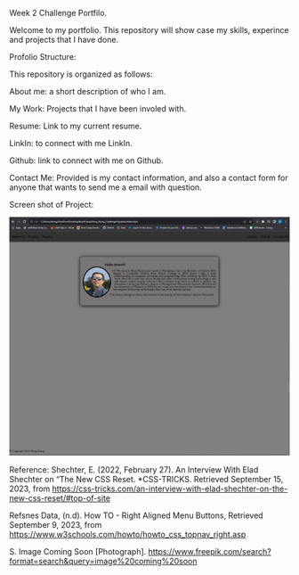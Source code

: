 Week 2 Challenge Portfilo.






Welcome to my portfolio. This repository will show case my skills, experince and projects that I have done.


Profolio Structure: 

This repository is organized as follows:

About me: a short description of who I am.

My Work: Projects that I have been involed with.

Resume: Link to my current resume.

LinkIn: to connect with me LinkIn.

Github: link to connect with me on Github.

Contact Me: Provided is my contact information, and also a contact form for anyone that wants to send me a email with question.



Screen shot of Project:

![Challenge 2](assets/images/challege2_SS.jpg)













Reference:
Shechter, E. (2022, February 27). An Interview With Elad Shechter on “The New CSS Reset. *CSS-TRICKS. Retrieved September 15, 2023, from https://css-tricks.com/an-interview-with-elad-shechter-on-the-new-css-reset/#top-of-site

Refsnes Data, (n.d). How TO - Right Aligned Menu Buttons, Retrieved September 9, 2023, from https://www.w3schools.com/howto/howto_css_topnav_right.asp

S. Image Coming Soon [Photograph]. https://www.freepik.com/search?format=search&query=image%20coming%20soon



